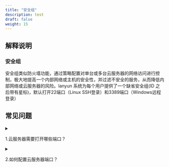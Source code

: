 ```yaml
---
title: "安全组"
description: test
draft: false
weight: 15
---
```


## 解释说明

### 安全组

安全组类似防火墙功能，通过策略配置对单台或多台云服务器的网络访问进行控制，极大地提高一个内部网络或主机的安全性，并过滤不安全的服务，从而降低内部网络或云服务器的风险。lanyun 系统为每个用户提供了一个缺省安全组(ID 之后带有星标)，默认打开22端口（Linux SSH登录）和3389端口（Windows远程登录）

## 常见问题

<details>
<summary><p>
  1.云服务器需要打开哪些端口？
  </p></summary>
<p>
  根据您的使用场景而定，比如Linux操作系统远程登录需要放通22端口，Windows远程登录需要打开3389端口，使用ping需要打开 ICMP 协议。
  </p></details>

<details>
<summary><p>
  2.如何配置云服务器端口？
  </p></summary>
<p>
  云服务器的端口是通过修改安全组入方向规则实现的，配置方法请参考<a href="/security/security_group/manual/sg_setting/"> 配置安全组文档</a >。
  </p>
</details>








